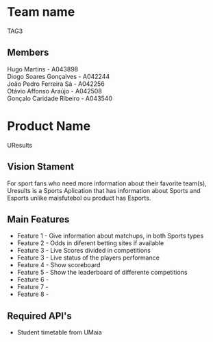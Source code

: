 # Team name

TAG3

## Members

Hugo Martins - A043898 <br>
Diogo Soares Gonçalves - A042244 <br>
João Pedro Ferreira Sá - A042256 <br>
Otávio Affonso Araújo - A042508 <br>
Gonçalo Caridade Ribeiro - A043540 <br>

# Product Name

UResults

## Vision Stament

For sport fans who need more information about their favorite team(s), Uresults is a Sports Aplication that has information about Sports and Esports unlike maisfutebol ou product has Esports.

## Main Features

 - Feature 1 - Give information about matchups, in both Sports types
 - Feature 2 - Odds in diferent betting sites if available
 - Feature 3 - Live Scores divided in competitions
 - Feature 3 - Live status of the players performance
 - Feature 4 - Show scoreboard
 - Feature 5 - Show the leaderboard of differente competitions
 - Feature 6 - 
 - Feature 7 -
 - Feature 8 -

## Required API's

- Student timetable from UMaia
